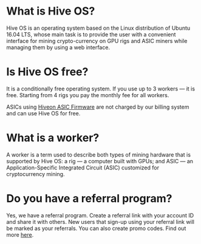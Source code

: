 # What is Hive OS?
Hive OS is an operating system based on the Linux distribution of Ubuntu 16.04 LTS, whose main task is to provide the user with a convenient interface for mining crypto-currency on GPU rigs and ASIC miners while managing them by using a web interface.

# Is Hive OS free?
It is a conditionally free operating system. If you use up to 3 workers — it is free. Starting from 4 rigs you pay the monthly fee for all workers.

ASICs using <a href="https://hiveos.farm/asic">Hiveon ASIC Firmware</a> are not charged by our billing system and can use Hive OS for free.

# What is a worker?
A worker is a term used to describe both types of mining hardware that is supported by Hive OS: a rig — a computer built with GPUs; and ASIC — an Application-Specific Integrated Circuit (ASIC) customized for cryptocurrency mining.

# Do you have a referral program?
Yes, we have a referral program. Create a referral link with your account ID and share it with others. New users that sign-up using your referral link will be marked as your referrals. You can also create promo codes. Find out more <a href="https://hiveos.farm/pricing/">here</a>.
